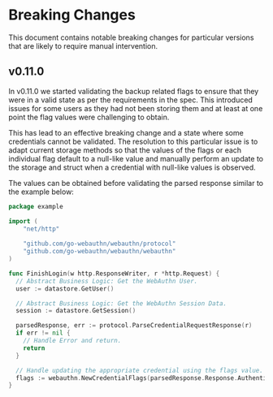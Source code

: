 # Breaking Changes

This document contains notable breaking changes for particular versions that are likely to require manual intervention.

## v0.11.0

In v0.11.0 we started validating the backup related flags to ensure that they were in a valid state as per the
requirements in the spec. This introduced issues for some users as they had not been storing them and at least at one
point the flag values were challenging to obtain.

This has lead to an effective breaking change and a state where some credentials cannot be validated. The resolution to
this particular issue is to adapt current storage methods so that the values of the flags or each individual flag default
to a null-like value and manually perform an update to the storage and struct when a credential with null-like values is
observed.

The values can be obtained before validating the parsed response similar to the example below:

```go
package example

import (
	"net/http"
	
	"github.com/go-webauthn/webauthn/protocol"
	"github.com/go-webauthn/webauthn/webauthn"
)

func FinishLogin(w http.ResponseWriter, r *http.Request) {
  // Abstract Business Logic: Get the WebAuthn User. 
  user := datastore.GetUser()

  // Abstract Business Logic: Get the WebAuthn Session Data. 
  session := datastore.GetSession()

  parsedResponse, err := protocol.ParseCredentialRequestResponse(r)
  if err != nil {
    // Handle Error and return.
    return
  }

  // Handle updating the appropriate credential using the flags value.
  flags := webauthn.NewCredentialFlags(parsedResponse.Response.AuthenticatorData.Flags)
}
```